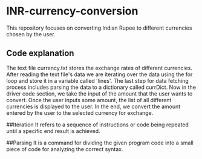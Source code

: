 # INR-currency-conversion
This repository focuses on converting Indian Rupee to different currencies chosen by the user.

## Code explanation
The text file currency.txt stores the exchange rates of different currencies. After reading the text file's data we are iterating over the data using the for loop and store it in a variable called 'lines'. The last step for data fetching process includes parsing the data to a dictionary called currDict.
Now in the driver code section, we take the input of the amount that the user wants to convert. Once the user inputs some amount, the list of all different currencies is displayed to the user. In the end, we convert the amount entered by the user to the selected currency for exchange. 

##Iteration
It refers to a sequence of instructions or code being repeated until a specific end result is achieved.

##Parsing
It is a command for dividing the given program code into a small piece of code for analyzing the correct syntax.
